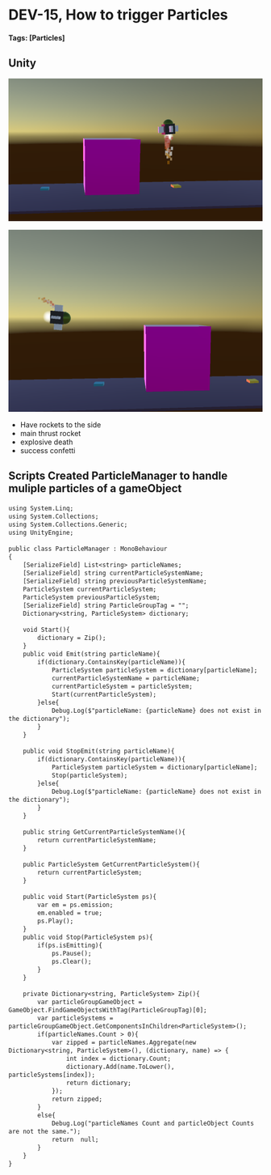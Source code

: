 # DEV-15, How to trigger Particles
#### Tags: [Particles]


## Unity

![](../images/DEV-15-A.png)

![](../images/DEV-15-B.png)

+ Have rockets to the side
+ main thrust rocket
+ explosive death
+ success confetti

## Scripts Created ParticleManager to handle muliple particles of a gameObject

    using System.Linq;
    using System.Collections;
    using System.Collections.Generic;
    using UnityEngine;

    public class ParticleManager : MonoBehaviour
    {
        [SerializeField] List<string> particleNames;
        [SerializeField] string currentParticleSystemName;
        [SerializeField] string previousParticleSystemName;
        ParticleSystem currentParticleSystem;
        ParticleSystem previousParticleSystem;
        [SerializeField] string ParticleGroupTag = "";
        Dictionary<string, ParticleSystem> dictionary;
        
        void Start(){
            dictionary = Zip();
        }
        public void Emit(string particleName){
            if(dictionary.ContainsKey(particleName)){
                ParticleSystem particleSystem = dictionary[particleName];
                currentParticleSystemName = particleName;
                currentParticleSystem = particleSystem;
                Start(currentParticleSystem);
            }else{
                Debug.Log($"particleName: {particleName} does not exist in the dictionary");
            }
        }

        public void StopEmit(string particleName){
            if(dictionary.ContainsKey(particleName)){
                ParticleSystem particleSystem = dictionary[particleName];
                Stop(particleSystem);
            }else{
                Debug.Log($"particleName: {particleName} does not exist in the dictionary");
            }
        }

        public string GetCurrentParticleSystemName(){
            return currentParticleSystemName;
        }

        public ParticleSystem GetCurrentParticleSystem(){
            return currentParticleSystem;
        }

        public void Start(ParticleSystem ps){
            var em = ps.emission;
            em.enabled = true;
            ps.Play();
        }
        public void Stop(ParticleSystem ps){
            if(ps.isEmitting){
                ps.Pause();
                ps.Clear();
            }
        }

        private Dictionary<string, ParticleSystem> Zip(){
            var particleGroupGameObject = GameObject.FindGameObjectsWithTag(ParticleGroupTag)[0];
            var particleSystems = particleGroupGameObject.GetComponentsInChildren<ParticleSystem>();
            if(particleNames.Count > 0){
                var zipped = particleNames.Aggregate(new Dictionary<string, ParticleSystem>(), (dictionary, name) => {
                    int index = dictionary.Count;
                    dictionary.Add(name.ToLower(), particleSystems[index]);
                    return dictionary;
                });
                return zipped;
            }
            else{
                Debug.Log("particleNames Count and particleObject Counts are not the same.");
                return  null;
            }
        }
    }
